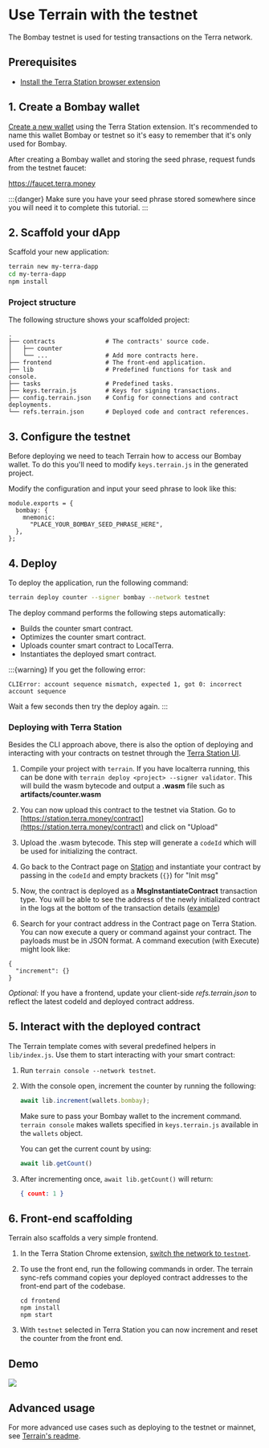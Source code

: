 # Use Terrain with the testnet

The Bombay testnet is used for testing transactions on the Terra network.

## Prerequisites

- [Install the Terra Station browser extension](../../../learn/terra-station/download/terra-station-extension.md)

## 1. Create a Bombay wallet

[Create a new wallet](../../../learn/terra-station/download/terra-station-extension.md#create-a-wallet) using the Terra Station extension. It's recommended to name this wallet Bombay or testnet so it's easy to remember that it's only used for Bombay.

After creating a Bombay wallet and storing the seed phrase, request funds from the testnet faucet:

https://faucet.terra.money

:::{danger}
Make sure you have your seed phrase stored somewhere since you will need it to complete this tutorial.
:::

## 2. Scaffold your dApp

Scaffold your new application:

```sh
terrain new my-terra-dapp
cd my-terra-dapp
npm install
```

### Project structure

The following structure shows your scaffolded project:

```
.
├── contracts              # The contracts' source code.
│   ├── counter
│   └── ...                # Add more contracts here.
├── frontend               # The front-end application.
├── lib                    # Predefined functions for task and console.
├── tasks                  # Predefined tasks.
├── keys.terrain.js        # Keys for signing transactions.
├── config.terrain.json    # Config for connections and contract deployments.
└── refs.terrain.json      # Deployed code and contract references.
```

## 3. Configure the testnet

Before deploying we need to teach Terrain how to access our Bombay wallet. To do this you'll need to modify `keys.terrain.js` in the generated project.

Modify the configuration and input your seed phrase to look like this:

```
module.exports = {
  bombay: {
    mnemonic:
      "PLACE_YOUR_BOMBAY_SEED_PHRASE_HERE",
  },
};
```

## 4. Deploy

To deploy the application, run the following command:

```sh
terrain deploy counter --signer bombay --network testnet
```

The deploy command performs the following steps automatically:

* Builds the counter smart contract.
* Optimizes the counter smart contract.
* Uploads counter smart contract to LocalTerra.
* Instantiates the deployed smart contract.

:::{warning}
If you get the following error:

   ```
   CLIError: account sequence mismatch, expected 1, got 0: incorrect account sequence
   ```

Wait a few seconds then try the deploy again.
:::

### Deploying with Terra Station
Besides the CLI approach above, there is also the option of deploying and interacting with your contracts on testnet through the [Terra Station UI](https://station.terra.money/).

1. Compile your project with `terrain`. If you have localterra running, this can be done with `terrain deploy <project> --signer validator`. This will build the wasm bytecode and output a **.wasm** file such as **artifacts/counter.wasm**
    
2. You can now upload this contract to the testnet via Station. Go to [https://station.terra.money/contract](https://station.terra.money/contract) and click on "Upload"

3. Upload the .wasm bytecode. This step will generate a `codeId` which will be used for initializing the contract.

4. Go back to the Contract page on [Station](https://station.terra.money/contract) and instantiate your contract by passing in the `codeId` and empty brackets (`{}`) for "Init msg"

5. Now, the contract is deployed as a **MsgInstantiateContract** transaction type. You will be able to see the address of the newly initialized contract in the logs at the bottom of the transaction details ([example](https://finder.terra.money/testnet/tx/FF669A3E0CECDC6278A0E390FAF93E9531F43599B77A45BD18ECC6023E15ACB3))

6. Search for your contract address in the Contract page on Terra Station. You can now execute a query or command against your contract. The payloads must be in JSON format. A command execution (with Execute) might look like:
```
{
  "increment": {}
}
```

*Optional:* If you have a frontend, update your client-side *refs.terrain.json* to reflect the latest codeId and deployed contract address.

## 5. Interact with the deployed contract

The Terrain template comes with several predefined helpers in `lib/index.js`. Use them to start interacting with your smart contract:

1. Run `terrain console --network testnet`.

2. With the console open, increment the counter by running the following:

   ```JavaScript
   await lib.increment(wallets.bombay);
   ```

   Make sure to pass your Bombay wallet to the increment command. `terrain console` makes wallets specified in `keys.terrain.js` available in the `wallets` object.

   You can get the current count by using:

   ```JavaScript
   await lib.getCount()
   ```

3. After incrementing once, `await lib.getCount()` will return:

   ```JSON
   { count: 1 }
   ```

## 6. Front-end scaffolding

Terrain also scaffolds a very simple frontend.

1. In the Terra Station Chrome extension, [switch the network to `testnet`](../../../learn/terra-station/station-guides/testnet.md).

2. To use the front end, run the following commands in order. The terrain sync-refs command copies your deployed contract addresses to the front-end part of the codebase.

   ```
   cd frontend
   npm install
   npm start
   ```

3. With `testnet` selected in Terra Station you can now increment and reset the counter from the front end.

## Demo

![](/img/tut_counter.gif)

## Advanced usage

For more advanced use cases such as deploying to the testnet or mainnet, see [Terrain's readme](https://github.com/iboss-ptk/terrain#readme).
